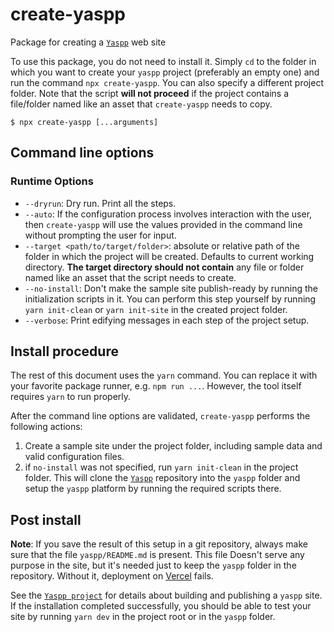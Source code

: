 # create-yaspp
Package for creating a [`Yaspp`](https://github.com/imdfl/yaspp) web site

To use this package, you do not need to install it. Simply `cd` to the folder in which you want to create your `yaspp` project
(preferably an empty one) and run the command `npx create-yaspp`. You can also specify a different project folder. Note that the script **will not proceed** if the project contains a file/folder named like an asset that `create-yaspp` needs to copy.

    $ npx create-yaspp [...arguments]

## Command line options

### Runtime Options
- `--dryrun`: Dry run. Print all the steps.
- `--auto`: If the configuration process involves interaction with the user, then `create-yaspp` will use the values provided in the command line without prompting the user for input.
- `--target <path/to/target/folder>`: absolute or relative path of the folder in which the project will be created. Defaults to current working directory. **The target directory should not contain** any file or folder named like an asset that the script needs to create.
- `--no-install`: Don't make the sample site publish-ready by running the initialization scripts in it. You can perform this step yourself by running `yarn init-clean` or `yarn init-site` in the created project folder.
- `--verbose`: Print edifying messages in each step of the project setup.



## Install procedure

The rest of this document uses the `yarn` command. You can replace it with your favorite package runner, e.g. `npm run ...`. However, the tool
itself requires `yarn` to run properly.

After the command line options are validated, `create-yaspp` performs the following actions:
1. Create a sample site under the project folder, including sample data and valid configuration files.
2. if `no-install` was not specified, run `yarn init-clean` in the project folder. This will clone the [`Yaspp`](https://github.com/imdfl/yaspp) repository into the `yaspp` folder and setup the `yaspp` platform by running the required scripts there.

## Post install

**Note**: If you save the result of this setup in a git repository, always make sure that the file `yaspp/README.md` is present. This file
Doesn't serve any purpose in the site, but it's needed just to keep the `yaspp` folder in the repository. Without it, deployment
on [Vercel](https://vercel.com) fails.

See the [`Yaspp project`](https://github.com/imdfl/yaspp) for details about building and publishing a `yaspp` site. If the installation completed successfully, you should be able to test your site by running `yarn dev` in the project root or in the `yaspp` folder.